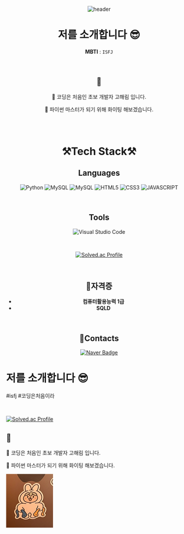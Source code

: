 <div align="center">

![header](https://capsule-render.vercel.app/api?type=waving&&&&color=auto&height=300&section=header&text=welcome&fontSize=150&animation=fadeIn&fontAlignY=30&desc=haelim12's%20GitHub%20Profile&descAlignY=51&descAlign=70)

# 저를 소개합니다 😎

**MBTI** : `ISFJ`

<br/>

## 🐣

🎈 코딩은 처음인 초보 개발자 고해림 입니다. 

🎈 파이썬 마스터가 되기 위해 화이팅 해보겠습니다. 

<br/>
<br/>

# **⚒️Tech Stack⚒️**

## **Languages**
![Python](https://img.shields.io/badge/Python-3776AB.svg?&style=for-the-badge&logo=Python&logoColor=white)
![MySQL](https://img.shields.io/badge/MySQL-4479A1.svg?&style=for-the-badge&logo=MySQL&logoColor=white)
![MySQL](https://img.shields.io/badge/Django-092E20.svg?&style=for-the-badge&logo=Django&logoColor=white)
![HTML5](https://img.shields.io/badge/HTML5-E34F26.svg?&style=for-the-badge&logo=HTML5&logoColor=white)
![CSS3](https://img.shields.io/badge/CSS3-1572B6.svg?&style=for-the-badge&logo=CSS3&logoColor=white)
![JAVASCRIPT](https://img.shields.io/badge/JavaScriipt-F7DF1E.svg?&style=for-the-badge&logo=JavaScript&logoColor=white)

</div>

<br/>

<div align="center">

## **Tools**
![Visual Studio Code](https://img.shields.io/badge/Visual%20Studio%20Code-007ACC.svg?&style=for-the-badge&logo=Visual%20Studio%20Code&logoColor=white)

<br/>

[![Solved.ac Profile](http://mazassumnida.wtf/api/v2/generate_badge?boj=sunny9612)](https://solved.ac/sunny9612/)

<br/>

## **📝자격증**
- **컴퓨터활용능력 1급**
- **SQLD**

<br/>

## **📧Contacts**

[![Naver Badge](https://img.shields.io/badge/Naver-03C75A?style=flat-square&logo=Naver&logoColor=white&link=mailto:sunny9612@naver.com)](mailto:sunny9612@naver.com)

</div>



# 저를 소개합니다 😎

#isfj #코딩은처음이라

<br/>

[![Solved.ac Profile](http://mazassumnida.wtf/api/v2/generate_badge?boj=sunny9612)](https://solved.ac/sunny9612/)

## 🐣

🎈 코딩은 처음인 초보 개발자 고해림 입니다. 

🎈 파이썬 마스터가 되기 위해 화이팅 해보겠습니다. 

![파이썬부셔](1.png)













